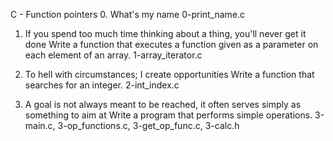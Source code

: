 C - Function pointers
0. What's my name
0-print_name.c

1. If you spend too much time thinking about a thing, you'll never get it done
Write a function that executes a function given as a parameter on each element of an array.
1-array_iterator.c

2. To hell with circumstances; I create opportunities
Write a function that searches for an integer.
2-int_index.c

3. A goal is not always meant to be reached, it often serves simply as something to aim at
Write a program that performs simple operations.
3-main.c, 3-op_functions.c, 3-get_op_func.c, 3-calc.h
